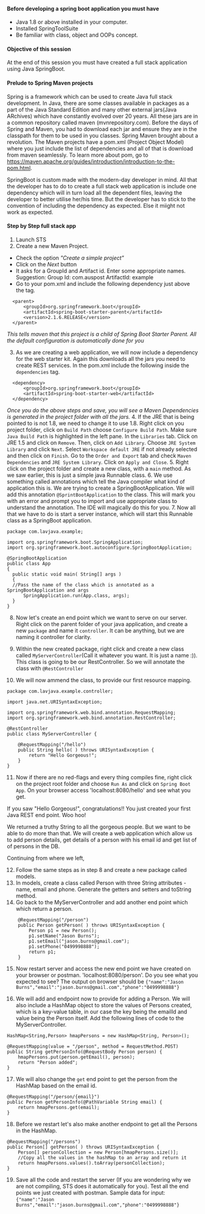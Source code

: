 #### Before developing a spring boot application you must have
* Java 1.8 or above installed in your computer. 
* Installed SpringToolSuite
* Be familiar with class, object and OOPs concept.

#### Objective of this session
At the end of this session you must have created a full stack application using Java SpringBoot. 

#### Prelude to Spring Maven projects
Spring is a framework which can be used to create Java full stack development. In Java, there are some classes available in packages as a part of the Java Standard Edition and many other external jars(Java ARchives) which have constantly evolved over 20 years. All these jars are in a common repository called maven (mvnrepository.com). Before the days of Spring and Maven, you had to download each jar and ensure they are in the classpath for them to be used in you classes. Spring Maven brought about a revolution. The Maven projects have a pom.xml (Project Object Model) where you just include the list of dependencies and all of that is download from maven seamlessly. To learn more about pom, go to https://maven.apache.org/guides/introduction/introduction-to-the-pom.html.

SpringBoot is custom made with the modern-day developer in mind. All that the developer has to do to create a full stack web application is include one dependency which will in turn load all the dependent files, leaving the developer to better utilise her/his time. But the developer has to stick to the convention of including the dependency as expected. Else it miight not work as expected. 


#### Step by Step full stack app
1. Launch STS
2. Create a new Maven Project. 
  * Check the option *"Create a simple project"*
  * Click on the *Next* button
  * It asks for a GroupId and Artifact id. Enter some appropriate names. Suggestion: Group Id: com.auspost ArtifactId: example
  * Go to your pom.xml and include the following dependency just above the <dependencies> tag. 
  
  ```
	<parent>
	    <groupId>org.springframework.boot</groupId>
	    <artifactId>spring-boot-starter-parent</artifactId>
	    <version>2.1.6.RELEASE</version>
	</parent>

  ```

*This tells maven that this project is a child of Spring Boot Starter Parent. All the default configuration is automatically done for you*

3. As we are creating a web application, we will now include a dependency for the web starter kit. Again this downloads all the jars you need to create REST services. In the pom.xml include the following inside the `dependencies` tag.
  
  ```
  	<dependency>
	    <groupId>org.springframework.boot</groupId>
	    <artifactId>spring-boot-starter-web</artifactId>
	</dependency>

  ```
  *Once you do the above steps and save, you will see a Maven Dependencies is generated in the project folder with all the jars.*
4. If the JRE that is being pointed to is not 1.8, we need to change it to use 1.8. Right click on you project folder, click on `Build Path` choose `Configure Build Path`. Make sure `Java Build Path` is highlighted in the left pane. In the `Libraries` tab. Click on JRE 1.5 and click on `Remove`. Then, click on `Add Library`. Choose `JRE System Library` and click `Next`. Select `Workspace default JRE` if not already selected and then click on `Finish`. Go to the `Order and Export` tab and check `Maven Dependencies` and `JRE System Library`. Click on `Apply and Close`.
5. Right click on the project folder and create a new class, with a `main` method. As we saw earlier, this is just a simple java Runnable class. 
6. We use something called annotations which tell the Java compiler what kind of application this is. We are trying to create a SpringBootApplication. We will add this annotation `@SprintBootApplication` to the class. This will mark you with an error and prompt you to import and use appropriate class to understand the annotation. The IDE will magically do this for you.
7. Now all that we have to do is start a server instance, which will start this Runnable class as a SpringBoot application. 
  ```
  package com.lavjava.example;

import org.springframework.boot.SpringApplication;
import org.springframework.boot.autoconfigure.SpringBootApplication;

@SpringBootApplication
public class App 
{
    public static void main( String[] args )
    {
    //Pass the name of the class which is annotated as a SpringBootApplication and args
    	SpringApplication.run(App.class, args);
    }
}

```
8. Now let's create an end point which we want to serve on our server. Right click on the parent folder of your java application, and create a new `package` and name it `controller`. It can be anything, but we are naming it controller for clarity.
9. Within the new created package, right click and create a new class called `MyServerController`(Call it whatever you want. It is just a name :)). This class is going to be our RestController. So we will annotate the class with `@RestController` 

10. We will now ammend the class, to provide our first resource mapping. 

```
package com.lavjava.example.controller;

import java.net.URISyntaxException;

import org.springframework.web.bind.annotation.RequestMapping;
import org.springframework.web.bind.annotation.RestController;

@RestController
public class MyServerController {

	@RequestMapping("/hello")
	public String hello( ) throws URISyntaxException {
		return "Hello Gorgeous!";
	}
}

```
11. Now if there are no red-flags and every thing compiles fine, right click on the project root folder and choose `Run As` and click on `Spring Boot App`. On your browser access 'localhost:8080/hello' and see what you get. 

If you saw "Hello Gorgeous!", congratulations!! You just created your first Java REST end point. Woo hoo!

We returned a truthy String to all the gorgeous people. But we want to be able to do more than that. We will create a web application which allow us to add person details, get details of a person with his email id and get list of of persons in the DB. 

Continuing from where we left,

12. Follow the same steps as in step 8 and create a new package called models. 
13. In models, create a class called Person with three String attributes - name, email and phone. Generate the getters and setters and toString method.
14. Go back to the MyServerController and add another end point which which return a person.
```
	@RequestMapping("/person")
	public Person getPerson( ) throws URISyntaxException {
		Person p1 = new Person();
		p1.setName("Jason Burns");
		p1.setEmail("jason.burns@gmail.com");
		p1.setPhone("0499998888");
		return p1;
	}
```
15. Now restart server and access the new end point we have created on your browser or postman. 'localhost:8080/person'. Do you see what you expected to see? The output on browser should be `{"name":"Jason Burns","email":"jason.burns@gmail.com","phone":"0499998888"}`

16. We will add and endpoint now to provide for adding a Person. We will also include a HashMap object to store the values of Persons created, which is a key-value table, in our case the key being the emailId and value being the Person itself. Add the following lines of code to the MyServerController.
```
HashMap<String,Person> hmapPersons = new HashMap<String, Person>();
	
@RequestMapping(value = "/person", method = RequestMethod.POST)
public String getPersonInfo(@RequestBody Person person) {
	hmapPersons.put(person.getEmail(), person);
	return "Person added";
}

```
17. We will also change the `get` end point to get the person from the HashMap based on the email id. 
```
@RequestMapping("/person/{email}")
public Person getPersonInfo(@PathVariable String email) {
	return hmapPersons.get(email);
}

```

18. Before we restart let's also make another endpoint to get all the Persons in the HashMap.
```
@RequestMapping("/persons")
public Person[] getPerson( ) throws URISyntaxException {
	Person[] personCollection = new Person[hmapPersons.size()];
	//Copy all the values in the hashMap to an array and return it
	return hmapPersons.values().toArray(personCollection);
}

```
19. Save all the code and restart the server (If you are wondering why we are not compiling, STS does it automatically for you). Test all the end points we just created with postman. Sample data for input:
`{"name":"Jason Burns","email":"jason.burns@gmail.com","phone":"0499998888"}`




  
  
  
